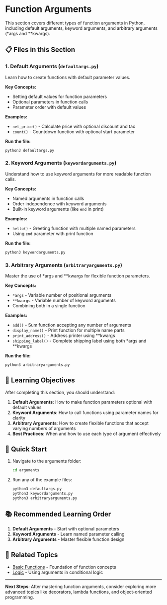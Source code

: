 # Function Arguments

This section covers different types of function arguments in Python, including default arguments, keyword arguments, and arbitrary arguments (*args and **kwargs).

## 📋 Files in this Section

### 1. Default Arguments (`defaultargs.py`)
Learn how to create functions with default parameter values.

**Key Concepts:**
- Setting default values for function parameters
- Optional parameters in function calls
- Parameter order with default values

**Examples:**
- `net_price()` - Calculate price with optional discount and tax
- `count()` - Countdown function with optional start parameter

**Run the file:**
```bash
python3 defaultargs.py
```

### 2. Keyword Arguments (`keywordarguments.py`)
Understand how to use keyword arguments for more readable function calls.

**Key Concepts:**
- Named arguments in function calls
- Order independence with keyword arguments
- Built-in keyword arguments (like `end` in print)

**Examples:**
- `hello()` - Greeting function with multiple named parameters
- Using `end` parameter with print function

**Run the file:**
```bash
python3 keywordarguments.py
```

### 3. Arbitrary Arguments (`arbitraryarguments.py`)
Master the use of *args and **kwargs for flexible function parameters.

**Key Concepts:**
- `*args` - Variable number of positional arguments
- `**kwargs` - Variable number of keyword arguments
- Combining both in a single function

**Examples:**
- `add()` - Sum function accepting any number of arguments
- `display_name()` - Print function for multiple name parts
- `print_address()` - Address printer using **kwargs
- `shipping_label()` - Complete shipping label using both *args and **kwargs

**Run the file:**
```bash
python3 arbitraryarguments.py
```

## 🎯 Learning Objectives

After completing this section, you should understand:

1. **Default Arguments**: How to make function parameters optional with default values
2. **Keyword Arguments**: How to call functions using parameter names for clarity
3. **Arbitrary Arguments**: How to create flexible functions that accept varying numbers of arguments
4. **Best Practices**: When and how to use each type of argument effectively

## 🚀 Quick Start

1. Navigate to the arguments folder:
   ```bash
   cd arguments
   ```

2. Run any of the example files:
   ```bash
   python3 defaultargs.py
   python3 keywordarguments.py
   python3 arbitraryarguments.py
   ```

## 📚 Recommended Learning Order

1. **Default Arguments** - Start with optional parameters
2. **Keyword Arguments** - Learn named parameter calling
3. **Arbitrary Arguments** - Master flexible function design

## 🔗 Related Topics

- [Basic Functions](../basic-functions/) - Foundation of function concepts
- [Logic](../logic%20/) - Using arguments in conditional logic

---

**Next Steps**: After mastering function arguments, consider exploring more advanced topics like decorators, lambda functions, and object-oriented programming.
